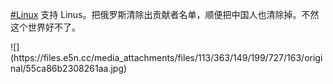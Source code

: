 <p><a href="https://e5n.cc/tags/Linux" class="mention hashtag" rel="tag">#<span>Linux</span></a> 支持 Linus。把俄罗斯清除出贡献者名单，顺便把中国人也清除掉。不然这个世界好不了。</p>
![](https://files.e5n.cc/media_attachments/files/113/363/149/199/727/163/original/55ca86b2308261aa.jpg)